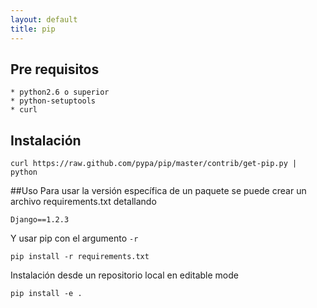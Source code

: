 ```yaml
---
layout: default
title: pip
---
```

## Pre requisitos

    * python2.6 o superior
    * python-setuptools
    * curl

## Instalación

    curl https://raw.github.com/pypa/pip/master/contrib/get-pip.py | python

##Uso
Para usar la versión específica de un paquete se puede crear un archivo requirements.txt detallando

    Django==1.2.3

Y usar pip con el argumento `-r`

    pip install -r requirements.txt

Instalación desde un repositorio local en editable mode

    pip install -e .
